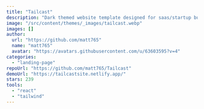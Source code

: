 ```yaml
---
title: "Tailcast"
description: "Dark themed website template designed for saas/startup business."
image: "/src/content/themes/_images/tailcast.webp"
images: []
author:
  url: "https://github.com/matt765"
  name: "matt765"
  avatar: "https://avatars.githubusercontent.com/u/63603595?v=4"
categories:
  - "landing-page"
repoUrl: "https://github.com/matt765/Tailcast"
demoUrl: "https://tailcastsite.netlify.app/"
stars: 239
tools:
  - "react"
  - "tailwind"
---
```

